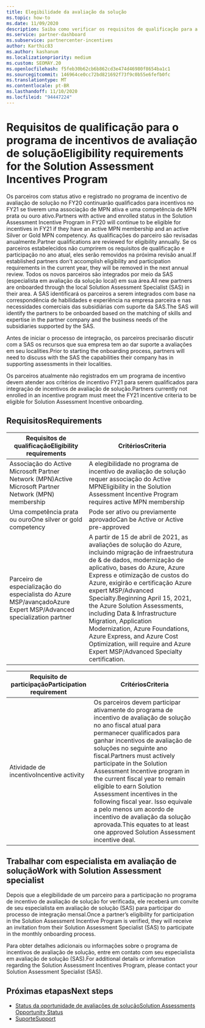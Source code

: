 ```yaml
---
title: Elegibilidade da avaliação da solução
ms.topic: how-to
ms.date: 11/09/2020
description: Saiba como verificar os requisitos de qualificação para a participação no programa de incentivos de avaliação de solução.
ms.service: partner-dashboard
ms.subservice: partnercenter-incentives
author: Karthic83
ms.author: kashanum
ms.localizationpriority: medium
ms.custom: SEOMAY.20
ms.openlocfilehash: f5feb30b62cb6b862cd3e474d46980f8654ba1c1
ms.sourcegitcommit: 146964ce0cc72bd821692f73f9c0b55e6fefb0fc
ms.translationtype: MT
ms.contentlocale: pt-BR
ms.lasthandoff: 11/10/2020
ms.locfileid: "94447224"
---
```

# <a name="eligibility-requirements-for-the-solution-assessment-incentives-program"></a><span data-ttu-id="67437-103">Requisitos de qualificação para o programa de incentivos de avaliação de solução</span><span class="sxs-lookup"><span data-stu-id="67437-103">Eligibility requirements for the Solution Assessment Incentives Program</span></span>

<span data-ttu-id="67437-104">Os parceiros com status ativo e registrado no programa de incentivo de avaliação de solução no FY20 continuarão qualificados para incentivos no FY21 se tiverem uma associação de MPN ativa e uma competência de MPN prata ou ouro ativo.</span><span class="sxs-lookup"><span data-stu-id="67437-104">Partners with active and enrolled status in the Solution Assessment Incentive Program in FY20 will continue to be eligible for incentives in FY21 if they have an active MPN membership and an active Silver or Gold MPN competency.</span></span> <span data-ttu-id="67437-105">As qualificações do parceiro são revisadas anualmente.</span><span class="sxs-lookup"><span data-stu-id="67437-105">Partner qualifications are reviewed for eligibility annually.</span></span> <span data-ttu-id="67437-106">Se os parceiros estabelecidos não cumprirem os requisitos de qualificação e participação no ano atual, eles serão removidos na próxima revisão anual.</span><span class="sxs-lookup"><span data-stu-id="67437-106">If established partners don't accomplish eligibility and participation requirements in the current year, they will be removed in the next annual review.</span></span> <span data-ttu-id="67437-107">Todos os novos parceiros são integrados por meio da SAS (especialista em avaliação da solução local) em sua área.</span><span class="sxs-lookup"><span data-stu-id="67437-107">All new partners are onboarded through the local Solution Assessment Specialist (SAS) in their area.</span></span> <span data-ttu-id="67437-108">A SAS identificará os parceiros a serem integrados com base na correspondência de habilidades e experiência na empresa parceira e nas necessidades comerciais das subsidiárias com suporte da SAS.</span><span class="sxs-lookup"><span data-stu-id="67437-108">The SAS will identify the partners to be onboarded based on the matching of skills and expertise in the partner company and the business needs of the subsidiaries supported by the SAS.</span></span>

<span data-ttu-id="67437-109">Antes de iniciar o processo de integração, os parceiros precisarão discutir com a SAS os recursos que sua empresa tem ao dar suporte a avaliações em seu localities.</span><span class="sxs-lookup"><span data-stu-id="67437-109">Prior to starting the onboarding process, partners will need to discuss with the SAS the capabilities their company has in supporting assessments in their localities.</span></span>

<span data-ttu-id="67437-110">Os parceiros atualmente não registrados em um programa de incentivo devem atender aos critérios de incentivo FY21 para serem qualificados para integração de incentivos de avaliação de solução.</span><span class="sxs-lookup"><span data-stu-id="67437-110">Partners currently not enrolled in an incentive program must meet the FY21 incentive criteria to be eligible for Solution Assessment Incentive onboarding.</span></span>

## <a name="requirements"></a><span data-ttu-id="67437-111">Requisitos</span><span class="sxs-lookup"><span data-stu-id="67437-111">Requirements</span></span>

|<span data-ttu-id="67437-112">**Requisitos de qualificação**</span><span class="sxs-lookup"><span data-stu-id="67437-112">**Eligibility requirements**</span></span>|<span data-ttu-id="67437-113">**Critérios**</span><span class="sxs-lookup"><span data-stu-id="67437-113">**Criteria**</span></span>|
|-----------------------|------------------|
|<span data-ttu-id="67437-114">Associação do Active Microsoft Partner Network (MPN)</span><span class="sxs-lookup"><span data-stu-id="67437-114">Active Microsoft Partner Network (MPN) membership</span></span>|<span data-ttu-id="67437-115">A elegibilidade no programa de incentivo de avaliação de solução requer associação do Active MPN</span><span class="sxs-lookup"><span data-stu-id="67437-115">Eligibility in the Solution Assessment Incentive Program requires active MPN membership</span></span>|
|<span data-ttu-id="67437-116">Uma competência prata ou ouro</span><span class="sxs-lookup"><span data-stu-id="67437-116">One silver or gold competency</span></span>|<span data-ttu-id="67437-117">Pode ser ativo ou previamente aprovado</span><span class="sxs-lookup"><span data-stu-id="67437-117">Can be Active or Active pre-approved</span></span>|
|<span data-ttu-id="67437-118">Parceiro de especialização do especialista do Azure MSP/avançado</span><span class="sxs-lookup"><span data-stu-id="67437-118">Azure Expert MSP/Advanced specialization partner</span></span>|<span data-ttu-id="67437-119">A partir de 15 de abril de 2021, as avaliações de solução do Azure, incluindo migração de infraestrutura de & de dados, modernização de aplicativo, bases do Azure, Azure Express e otimização de custos do Azure, exigirão e certificação Azure expert MSP/Advanced Specialty.</span><span class="sxs-lookup"><span data-stu-id="67437-119">Beginning April 15, 2021, the Azure Solution Assessments, including Data & Infrastructure Migration, Application Modernization, Azure Foundations, Azure Express, and Azure Cost Optimization, will require and Azure Expert MSP/Advanced Specialty certification.</span></span>|

|<span data-ttu-id="67437-120">**Requisito de participação**</span><span class="sxs-lookup"><span data-stu-id="67437-120">**Participation requirement**</span></span>|<span data-ttu-id="67437-121">**Critérios**</span><span class="sxs-lookup"><span data-stu-id="67437-121">**Criteria**</span></span>|
|-------------------------|-------------------------------------|
|<span data-ttu-id="67437-122">Atividade de incentivo</span><span class="sxs-lookup"><span data-stu-id="67437-122">Incentive activity</span></span>|<span data-ttu-id="67437-123">Os parceiros devem participar ativamente do programa de incentivo de avaliação de solução no ano fiscal atual para permanecer qualificados para ganhar incentivos de avaliação de soluções no seguinte ano fiscal.</span><span class="sxs-lookup"><span data-stu-id="67437-123">Partners must actively participate in the Solution Assessment Incentive program in the current fiscal year to remain eligible to earn Solution Assessment incentives in the following fiscal year.</span></span> <span data-ttu-id="67437-124">Isso equivale a pelo menos um acordo de incentivo de avaliação da solução aprovada.</span><span class="sxs-lookup"><span data-stu-id="67437-124">This equates to at least one approved Solution Assessment incentive deal.</span></span>|

## <a name="work-with-solution-assessment-specialist"></a><span data-ttu-id="67437-125">Trabalhar com especialista em avaliação de solução</span><span class="sxs-lookup"><span data-stu-id="67437-125">Work with Solution Assessment specialist</span></span>

<span data-ttu-id="67437-126">Depois que a elegibilidade de um parceiro para a participação no programa de incentivo de avaliação de solução for verificada, ele receberá um convite de seu especialista em avaliação de solução (SAS) para participar do processo de integração mensal.</span><span class="sxs-lookup"><span data-stu-id="67437-126">Once a partner’s eligibility for participation in the Solution Assessment Incentive Program is verified, they will receive an invitation from their Solution Assessment Specialist (SAS) to participate in the monthly onboarding process.</span></span>

<span data-ttu-id="67437-127">Para obter detalhes adicionais ou informações sobre o programa de incentivos de avaliação de solução, entre em contato com seu especialista em avaliação de solução (SAS).</span><span class="sxs-lookup"><span data-stu-id="67437-127">For additional details or information regarding the Solution Assessment Incentives Program, please contact your Solution Assessment Specialist (SAS).</span></span>

## <a name="next-steps"></a><span data-ttu-id="67437-128">Próximas etapas</span><span class="sxs-lookup"><span data-stu-id="67437-128">Next steps</span></span>

- [<span data-ttu-id="67437-129">Status da oportunidade de avaliações de solução</span><span class="sxs-lookup"><span data-stu-id="67437-129">Solution Assessments Opportunity Status</span></span>](chip-solution-assessment.md)
- [<span data-ttu-id="67437-130">Suporte</span><span class="sxs-lookup"><span data-stu-id="67437-130">Support</span></span>](report-problems-with-partner-center.md)










